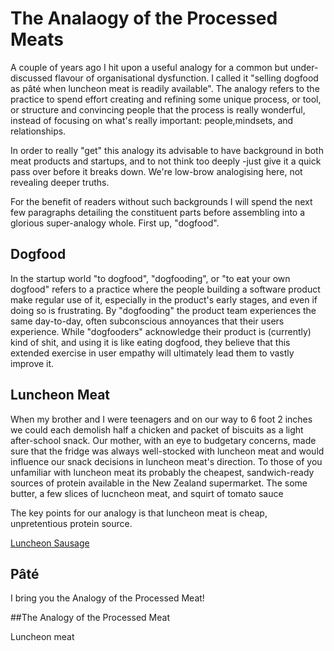 # The Analaogy of the Processed Meats

A couple of years ago I hit upon a useful analogy for a common but under-discussed flavour of organisational dysfunction. I called it "selling dogfood as pâté when luncheon meat is readily available". The analogy refers to the practice to spend effort creating and refining some unique process, or tool, or structure and convincing people that the process is really wonderful, instead of focusing on what's really important: people,mindsets, and relationships.

In order to really "get" this analogy its advisable to have background in both meat products and startups, and to not think too deeply -just give it a quick pass over before it breaks down. We're low-brow analogising here, not revealing deeper truths.

For the benefit of readers without such backgrounds I will spend the next few paragraphs detailing the constituent parts before assembling into a glorious super-analogy whole. First up, "dogfood".

## Dogfood

In the startup world "to dogfood", "dogfooding", or "to eat your own dogfood" refers to a practice where the people building a software product make regular use of it, especially in the product's early stages, and even if doing so is frustrating. By "dogfooding" the product team experiences the same day-to-day, often subconscious annoyances that their users experience. While "dogfooders" acknowledge their product is (currently) kind of shit, and using it is like eating dogfood, they believe that this extended exercise in user empathy will ultimately lead them to vastly improve it.


## Luncheon Meat

When my brother and I were teenagers and on our way to 6 foot 2 inches we could each demolish half a chicken and packet of biscuits as a light after-school snack. Our mother, with an eye to budgetary concerns, made sure that the fridge was always well-stocked with luncheon meat and would influence our snack decisions in luncheon meat's direction. To those of you unfamiliar with luncheon meat its probably the cheapest, sandwich-ready sources of protein available in the New Zealand supermarket. The some butter, a few slices of lucncheon meat, and squirt of tomato sauce

The key points for our analogy is that luncheon meat is cheap, unpretentious protein source. 

[Luncheon Sausage](https://en.wikipedia.org/wiki/Devon_(sausage))


## Pâté


I bring you the Analogy of the Processed Meat!


##The Analogy of the Processed Meat

Luncheon meat 
